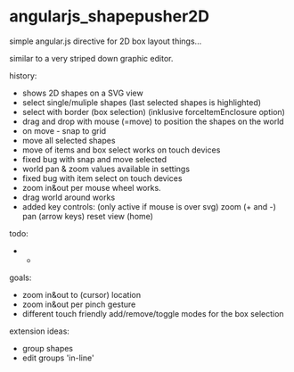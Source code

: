 # angularjs_shapepusher2D
simple angular.js directive for 2D box layout things...

similar to a very striped down graphic editor.



history:
- shows 2D shapes on a SVG view
- select single/muliple shapes (last selected shapes is highlighted)
- select with border (box selection) (inklusive forceItemEnclosure option)
- drag and drop with mouse (=move) to position the shapes on the world
- on move - snap to grid
- move all selected shapes
- move of items and box select works on touch devices
- fixed bug with snap and move selected
- world pan & zoom values available in settings
- fixed bug with item select on touch devices
- zoom in&out per mouse wheel works.
- drag world around works
- added key controls: (only active if mouse is over svg)
    zoom (+ and -)
    pan (arrow keys)
    reset view (home)


todo:
- -

goals:
- zoom in&out to (cursor) location
- zoom in&out per pinch gesture
- different touch friendly add/remove/toggle modes for the box selection

extension ideas:
- group shapes
- edit groups 'in-line'
